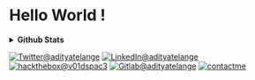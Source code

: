 # Hello World !

<p>
    <details>
        <summary><strong>Github Stats</strong></summary>
        <p><kbd><img width=400 src="https://github-readme-stats.vercel.app/api?username=adityatelange&bg_color=00000000&text_color=58a6ff&hide_border=true&disable_animations=true&include_all_commits=true"><img height=158 width=400 src="https://github-readme-stats.vercel.app/api/top-langs/?username=adityatelange&layout=compact&langs_count=10&bg_color=00000000&text_color=58a6ff&hide_border=true&disable_animations=true&card_width=485&line_height=35" /></kbd></p>
    </details>
</p>


<a href="https://twitter.com/adityatelange"><img src="https://img.shields.io/badge/Twitter--_.svg?style=social&logo=twitter" alt="Twitter@adityatelange"></a>
<a href="https://www.linkedin.com/in/adityatelange"><img src="https://img.shields.io/badge/LinkedIn--_.svg?style=social&logo=linkedin" alt="LinkedIn@adityatelange"></a>
<a href="https://hackthebox.eu/profile/332061"><img src="https://img.shields.io/badge/HackTheBox--_.svg?style=social&logo=hackthebox" alt="hackthebox@v01dspac3"></a>
<a href="https://gitlab.com/adityatelange"><img src="https://img.shields.io/badge/Gitlab--_.svg?style=social&logo=gitlab" alt="Gitlab@adityatelange"></a>
<a href="https://adityatelange.in/contactme"><img src="https://img.shields.io/badge/Contact%20Me--_.svg?style=social&logo=mail.ru" alt="contactme"></a>
